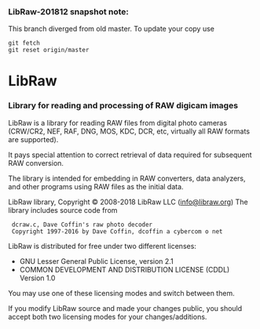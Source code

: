 ### LibRaw-201812 snapshot note:
This branch diverged from old master. To update your copy use
~~~
git fetch
git reset origin/master
~~~

# LibRaw
### Library for reading and processing of RAW digicam images

LibRaw is a library for reading RAW files from digital photo cameras 
(CRW/CR2, NEF, RAF, DNG, MOS, KDC, DCR, etc, virtually all RAW formats are 
supported). 

It pays special attention to correct retrieval of data required for subsequent 
RAW conversion.
    
The library is intended for embedding in RAW converters, data analyzers, and 
other programs using RAW files as the initial data.

LibRaw library, Copyright &copy; 2008-2018 LibRaw LLC (info@libraw.org)
The library includes source code from
      
     dcraw.c, Dave Coffin's raw photo decoder
     Copyright 1997-2016 by Dave Coffin, dcoffin a cybercom o net
      
LibRaw is distributed for free under two different licenses:
 *  GNU Lesser General Public License, version 2.1
 *  COMMON DEVELOPMENT AND DISTRIBUTION LICENSE (CDDL) Version 1.0
    
You may use one of these licensing modes and switch between them.

If you modify LibRaw source and made your changes public, you should accept
both two licensing modes for your changes/additions.
